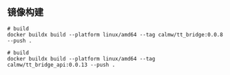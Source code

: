 ## 镜像构建

``` shell
# build 
docker buildx build --platform linux/amd64 --tag calmw/tt_bridge:0.0.8 --push .
```

``` shell
# build 
docker buildx build --platform linux/amd64 --tag calmw/tt_bridge_api:0.0.13 --push .
```

